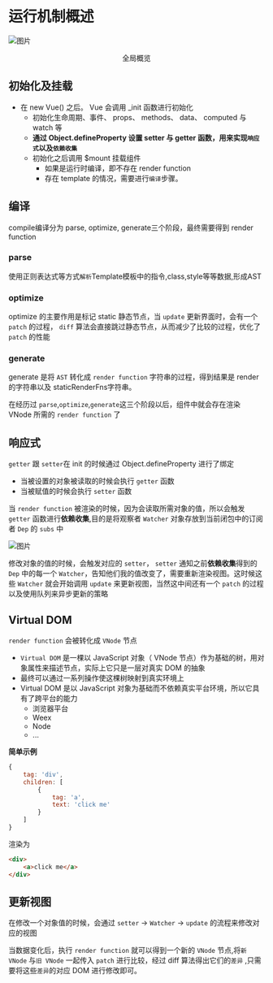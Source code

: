 # 运行机制概述

![图片](http://img.cdn.sugarat.top/mdImg/MTU4NjgzMzgxNDE1OA==586833814158)
<center>全局概览</center>

## 初始化及挂载
* 在 new Vue() 之后。 Vue 会调用 _init 函数进行初始化
  * 初始化生命周期、事件、 props、 methods、 data、 computed 与 watch 等
  * **通过 Object.defineProperty 设置 setter 与 getter 函数，用来实现`响应式`以及`依赖收集`**
  * 初始化之后调用 $mount 挂载组件
    * 如果是运行时编译，即不存在 render function 
    * 存在 template 的情况，需要进行`编译`步骤。

## 编译
compile编译分为 <word title='解析'>parse</word>,
<word title='优化'>optimize</word>,
<word title='生成'>generate</word>三个阶段，最终需要得到 <word title='渲染函数'>render function</word>

### parse
使用正则表达式等方式`解析`Template模板中的指令,class,style等等数据,形成<word title='Abstract Syntax Tree' content='抽象语法树'>AST</word>

### optimize
optimize 的主要作用是<word content='这是 Vue 在编译过程中的一处优化'>标记 static 静态节点</word>，当 `update` 更新界面时，会有一个 `patch` 的过程， `diff` 算法会直接跳过静态节点，从而减少了比较的过程，优化了 `patch` 的性能

### generate
generate 是将 `AST` 转化成 `render function` 字符串的过程，得到结果是 render 的字符串以及 <word title='静态Render' content='静态 render 其实跟 render 是一样的，都是执行得到 Vnode,只是静态 render，没有绑定动态数据，即说不会变化'>staticRenderFns</word>字符串。

在经历过 `parse`,`optimize`,`generate`这三个阶段以后，组件中就会存在渲染 <word title='Virtual DOM' content='虚拟DOM是JavaScript对象'>VNode</word> 所需的 `render function` 了

## 响应式
`getter` 跟 `setter`在 init 的时候通过 Object.defineProperty 进行了绑定
* 当被设置的对象被读取的时候会执行 `getter` 函数
* 当被赋值的时候会执行 `setter` 函数

当 `render function` 被渲染的时候，因为会读取所需对象的值，所以会触发 `getter` 函数进行**依赖收集**,目的是将观察者 `Watcher` 对象存放到当前闭包中的订阅者 `Dep` 的 `subs` 中

![图片](http://img.cdn.sugarat.top/mdImg/MTU4Njg0NTExMjAxOA==586845112018)

修改对象的值的时候，会触发对应的 `setter`， `setter` 通知之前**依赖收集**得到的 `Dep` 中的每一个 `Watcher`，告知他们我的值改变了，需要重新渲染视图。这时候这些 `Watcher` 就会开始调用 `update` 来更新视图，当然这中间还有一个 `patch` 的过程以及使用队列来异步更新的策略

## Virtual DOM
`render function` 会被转化成 `VNode` 节点

* `Virtual DOM` 是一棵以 JavaScript 对象（ VNode 节点）作为基础的树，用对象属性来描述节点，实际上它只是一层对真实 DOM 的抽象
* 最终可以通过一系列操作使这棵树映射到真实环境上
* Virtual DOM 是以 JavaScript 对象为基础而不依赖真实平台环境，所以它具有了跨平台的能力
  * 浏览器平台
  * Weex
  * Node
  * ...

**简单示例**
```js
{
    tag: 'div',                 
    children: [                 
        {
            tag: 'a',    
            text: 'click me'
        }
    ]
}
```
渲染为
```html
<div>
    <a>click me</a>
</div>
```

## 更新视图
在修改一个对象值的时候，会通过 `setter` -> `Watcher` -> `update` 的流程来修改对应的视图

当数据变化后，执行 `render function` 就可以得到一个新的 `VNode` 节点,将`新 VNode` 与`旧 VNode` 一起传入 `patch` 进行比较，经过 diff 算法得出它们的`差异`
,只需要将这些`差异`的对应 DOM 进行修改即可。

<tongji/>